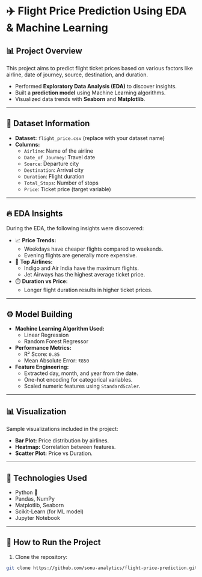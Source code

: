 # ✈️ Flight Price Prediction Using EDA & Machine Learning

## 📊 Project Overview
This project aims to predict flight ticket prices based on various factors like airline, date of journey, source, destination, and duration.  
- Performed **Exploratory Data Analysis (EDA)** to discover insights.  
- Built a **prediction model** using Machine Learning algorithms.  
- Visualized data trends with **Seaborn** and **Matplotlib**.  

---

## 📁 Dataset Information
- **Dataset:** `flight_price.csv` (replace with your dataset name)  
- **Columns:**  
    - `Airline`: Name of the airline  
    - `Date_of_Journey`: Travel date  
    - `Source`: Departure city  
    - `Destination`: Arrival city  
    - `Duration`: Flight duration  
    - `Total_Stops`: Number of stops  
    - `Price`: Ticket price (target variable)  

---

## 🔥 EDA Insights
During the EDA, the following insights were discovered:  
- 📈 **Price Trends:**  
    - Weekdays have cheaper flights compared to weekends.  
    - Evening flights are generally more expensive.  
- 🛫 **Top Airlines:**  
    - Indigo and Air India have the maximum flights.  
    - Jet Airways has the highest average ticket price.  
- ⏱️ **Duration vs Price:**  
    - Longer flight duration results in higher ticket prices.  

---

## ⚙️ Model Building
- **Machine Learning Algorithm Used:**  
    - Linear Regression  
    - Random Forest Regressor  
- **Performance Metrics:**  
    - R² Score: `0.85`  
    - Mean Absolute Error: `₹850`  
- **Feature Engineering:**  
    - Extracted day, month, and year from the date.  
    - One-hot encoding for categorical variables.  
    - Scaled numeric features using `StandardScaler`.  

---

## 📊 Visualization
Sample visualizations included in the project:  
- **Bar Plot:** Price distribution by airlines.  
- **Heatmap:** Correlation between features.  
- **Scatter Plot:** Price vs Duration.  

---

## 🔧 Technologies Used
- Python 🐍  
- Pandas, NumPy  
- Matplotlib, Seaborn  
- Scikit-Learn (for ML model)  
- Jupyter Notebook  

---

## 🚀 How to Run the Project
1. Clone the repository:  
```bash
git clone https://github.com/sonu-analytics/flight-price-prediction.git
